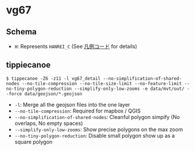 # vg67

## Schema

- `H`: Represents `HANREI_C` (See [凡例コード](http://gis.biodic.go.jp/webgis/sc-015.html) for details)

## tippiecanoe

```
$ tippecanoe -Z6 -z11 -l vg67_detail --no-simplification-of-shared-nodes --no-tile-compression --no-tile-size-limit --no-feature-limit --no-tiny-polygon-reduction --simplify-only-low-zooms -e data/mvt/out/ --force data/geojson/*.geojson 
```

- `-l`: Merge all the geojson files into the one layer
- `--no-tile-compression`: Required for mapbox / QGIS
- `--no-simplification-of-shared-nodes`: Cleanful polygon simpify (No overlaps, No empty spaces)
- `--simplify-only-low-zooms`: Show precise polygons on the max zoom
- `--no-tiny-polygon-reduction`: Disable small polygon show up as a square polygon
